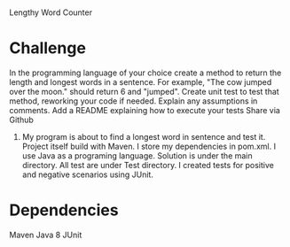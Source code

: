 #
Lengthy Word Counter
# Challenge
In the programming language of your choice create a method to return the length and longest words in a sentence. For example, "The cow jumped over the moon." should return 6 and "jumped".
Create unit test to test that method, reworking your code if needed.
Explain any assumptions in comments.
Add a README explaining how to execute your tests
Share via Github

1. My program is about to find a longest word in sentence and test it.
Project itself build with Maven. I store my dependencies in pom.xml. I use Java as a programing language. 
Solution is under the main directory. 
All test are under Test directory. I created tests for positive and negative scenarios using JUnit.


# Dependencies
Maven
Java 8
JUnit

